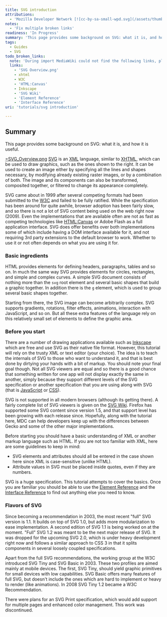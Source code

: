 ```yaml
---
title: SVG introduction
attributions:
  - 'Mozilla Developer Network [![cc-by-sa-small-wpd.svg](/assets/thumb/8/8c/cc-by-sa-small-wpd.svg/120px-cc-by-sa-small-wpd.svg.png)](http://creativecommons.org/licenses/by-sa/3.0/us/): [Article](https://developer.mozilla.org/en-US/docs/SVG/Tutorial/Introduction)'
notes:
  - 'Fix multiple broken links'
readiness: 'In Progress'
summary: 'This page provides some background on SVG: what it is, and how it is useful.'
tags:
  - Guides
  - SVG
todo_broken_links:
  note: 'During import MediaWiki could not find the following links, please fix and adjust this list.'
  links:
    - 'SVG Overview.png'
    - xhtml
    - W3C
    - 'HTML:Canvas'
    - Inkscape
    - 'SVG Wiki'
    - 'Element Reference'
    - 'Interface Reference'
uri: 'tutorials/svg introduction'

---
```

## Summary

This page provides some background on SVG: what it is, and how it is useful.

[=SVG\_Overview.png](/w/index.php?title=SVG_Overview.png&action=edit&redlink=1) [SVG](/svg) is an [XML](/xml) language, similar to [XHTML](/w/index.php?title=xhtml&action=edit&redlink=1), which can be used to draw graphics, such as the ones shown to the right. It can be used to create an image either by specifying all the lines and shapes necessary, by modifying already existing raster images, or by a combination of both. The image and its components can also be transformed, composited together, or filtered to change its appearance completely.

SVG came about in 1999 after several competing formats had been submitted to the [W3C](/w/index.php?title=W3C&action=edit&redlink=1) and failed to be fully ratified. While the specification has been around for quite awhile, browser adoption has been fairly slow, and so there is not a lot of SVG content being used on the web right now (2009). Even the implementations that are available often are not as fast as competing technologies like [HTML:Canvas](/w/index.php?title=HTML:Canvas&action=edit&redlink=1) or Adobe Flash as a full application interface. SVG does offer benefits over both implementations some of which include having a DOM interface available for it, and not requiring 3rd party extensions to the default browser to work. Whether to use it or not often depends on what you are using it for.

### Basic ingredients

HTML provides elements for defining headers, paragraphs, tables and so on. In much the same way SVG provides elements for circles, rectangles, and simple and complex curves. A simple SVG document consists of nothing more than the `svg` root element and several basic shapes that build a graphic together. In addition there is the `g` element, which is used to group several basic shapes together.

Starting from there, the SVG image can become arbitrarily complex. SVG supports gradients, rotations, filter effects, animations, interaction with JavaScript, and so on. But all these extra features of the language rely on this relatively small set of elements to define the graphic area.

### Before you start

There are a number of drawing applications available such as [Inkscape](/w/index.php?title=Inkscape&action=edit&redlink=1) which are free and use SVG as their native file format. However, this tutorial will rely on the trusty XML or text editor (your choice). The idea is to teach the internals of SVG to those who want to understand it, and that is best done by dirtying your hands with a bit of markup. You should note your final goal though. Not all SVG viewers are equal and so there is a good chance that something written for one app will not display exactly the same in another, simply because they support different levels of the SVG specification or another specification that you are using along with SVG (that is [JavaScript](/javascript) or [CSS](/css)).

SVG is not supported in all modern browsers (although its getting there). A fairly complete list of SVG viewers is given on the [SVG Wiki](/w/index.php?title=SVG_Wiki&action=edit&redlink=1). Firefox has supported some SVG content since version 1.5, and that support level has been growing with each release since. Hopefully, along with the tutorial here, MDC can help developers keep up with the differences between Gecko and some of the other major implementations.

Before starting you should have a basic understanding of XML or another markup language such as HTML. If you are not too familiar with XML, here are some guidelines to keep in mind:

-   SVG elements and attributes should all be entered in the case shown here since XML is case-sensitive (unlike HTML).
-   Attribute values in SVG must be placed inside quotes, even if they are numbers.

SVG is a huge specification. This tutorial attempts to cover the basics. Once you are familiar you should be able to use the [Element Reference](/w/index.php?title=Element_Reference&action=edit&redlink=1) and the [Interface Reference](/w/index.php?title=Interface_Reference&action=edit&redlink=1) to find out anything else you need to know.

### Flavors of SVG

Since becoming a recommendation in 2003, the most recent "full" SVG version is 1.1. It builds on top of SVG 1.0, but adds more modularization to ease implementation. A second edition of SVG 1.1 is being worked on at the moment. "Full" SVG 1.2 was meant to be the next major release of SVG. It was dropped for the upcoming SVG 2.0, which is under heavy development right now and follows a similar approach to CSS 3 in that it splits components in several loosely coupled specifications.

Apart from the full SVG recommendations, the working group at the W3C introduced SVG Tiny and SVG Basic in 2003. These two profiles are aimed mainly at mobile devices. The first, SVG Tiny, should yield graphic primitives for small devices with low capabilities. SVG Basic offers many features of full SVG, but doesn't include the ones which are hard to implement or heavy to render (like animations). In 2008 SVG Tiny 1.2 became a W3C Recommendation.

There were plans for an SVG Print specification, which would add support for multiple pages and enhanced color management. This work was discontinued.
